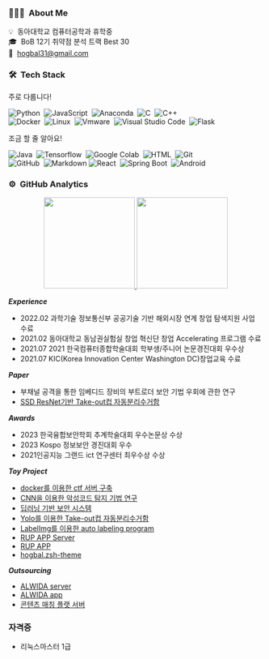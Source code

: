 ### 👨🏻‍💻 &nbsp;About Me

💡 &nbsp;동아대학교 컴퓨터공학과 휴학중\
🎓 &nbsp;BoB 12기 취약점 분석 트랙 Best 30\
💬 &nbsp;<hogbal31@gmail.com>

### 🛠 &nbsp;Tech Stack

주로 다룹니다!

![Python](https://img.shields.io/badge/-Python-3776AB?style=flat&logo=python&logoColor=black)&nbsp;
![JavaScript](https://img.shields.io/badge/-JavaScript-F7DF1E?style=flat&logo=javascript&logoColor=black)&nbsp;
![Anaconda](https://img.shields.io/badge/-Anaconda-44A833?style=flat&logo=anaconda&logoColor=black)&nbsp;
![C](https://img.shields.io/badge/-C-A8B9CC?style=flat&logo=C&logoColor=black)&nbsp;
![C++](https://img.shields.io/badge/-C++-00599C?style=flat&logo=C%2B%2B&logoColor=black)&nbsp;\
![Docker](https://img.shields.io/badge/-Docker-2496ED?style=flat&logo=docker&logoColor=white)&nbsp;
![Linux](https://img.shields.io/badge/-Linux-FCC624?style=flat&logo=linux&logoColor=black)&nbsp;
![Vmware](https://img.shields.io/badge/-Vmware-607078?style=flat&logo=vmware&logoColor=black)&nbsp;
![Visual Studio Code](https://img.shields.io/badge/-Visual%20Studio%20Code-007ACC?style=flat&logo=visual-studio-code&logoColor=black)&nbsp;
![Flask](https://img.shields.io/badge/-Flask-F7DF1E?style=flat&logo=flask&logoColor=black)&nbsp;

조금 할 줄 알아요!

![Java](https://img.shields.io/badge/-Java-F7DF1E?style=flat&logo=Java&logoColor=black)&nbsp;
![Tensorflow](https://img.shields.io/badge/-Tensorflow-FF6F00?style=flat&logo=TensorFlow&logoColor=black)&nbsp;
![Google Colab](https://img.shields.io/badge/-Google%20Colab-F9AB00?style=flat&logo=google-colab&logoColor=black)&nbsp;
![HTML](https://img.shields.io/badge/-HTML-E34F26?style=flat&logo=HTML5&logoColor=black)&nbsp;
![Git](https://img.shields.io/badge/-Git-F05032?style=flat&logo=git&logoColor=black)&nbsp;\
![GitHub](https://img.shields.io/badge/-GitHub-181717?style=flat&logo=github&logoColor=black)&nbsp;
![Markdown](https://img.shields.io/badge/-Markdown-000000?style=flat&logo=markdown&logoColor=white)
![React](https://img.shields.io/badge/-React-61DAFB?style=flat&logo=react&logoColor=black)&nbsp;
![Spring Boot](https://img.shields.io/badge/-SpringBoot-6DB33F?style=flat&logo=springboot&logoColor=white)&nbsp;
![Android](https://img.shields.io/badge/-Android-6DB33F?style=flat&logo=android&logoColor=white)&nbsp;

### ⚙️ &nbsp;GitHub Analytics

<p align="center">
<a href="https://github.com/hogbal">
  <img height="180em" src="https://github-readme-stats-eight-theta.vercel.app/api?username=hogbal&show_icons=true&theme=algolia&include_all_commits=true&count_private=true"/>
  <img height="180em" src="https://github-readme-stats-eight-theta.vercel.app/api/top-langs/?username=hogbal&layout=compact&langs_count=8&theme=algolia"/>
</a>
</p>

***Experience***

- 2022.02 과학기술 정보통신부 공공기술 기반 해외시장 연계 창업 탐색지원 사업 수료
- 2021.02 동아대학교 동남권실험실 창업 혁신단 창업 Accelerating 프로그램 수료
- 2021.07 2021 한국컴퓨터종합학술대회 학부생/주니어 논문경진대회 우수상
- 2021.07 KIC(Korea Innovation Center Washington DC)창업교육 수료

***Paper***

- 부채널 공격을 통한 임베디드 장비의 부트로더 보안 기법 우회에 관한 연구
- [SSD ResNet기반 Take-out컵 자동분리수거함](https://www.dbpia.co.kr/journal/articleDetail?nodeId=NODE10583438)

***Awards***

- 2023 한국융합보안학회 추계학술대회 우수논문상 수상
- 2023 Kospo 정보보안 경진대회 우수
- 2021인공지능 그랜드 ict 연구센터 최우수상 수상

***Toy Project***

- [docker를 이용한 ctf 서버 구축](https://github.com/hogbal/CTFd)
- [CNN을 이용한 악성코드 탐지 기법 연구](https://github.com/hogbal/Malware-Detection)
- [딥러닝 기반 보안 시스템](https://github.com/Server-security-visualization)
- [Yolo를 이용한 Take-out컵 자동분리수거함](https://github.com/hogbal/RUP_AI)
- [LabelImg를 이용한 auto labeling program](https://github.com/hogbal/auto_labeling)
- [RUP APP Server](https://github.com/hogbal/RUP_Server)
- [RUP APP](https://github.com/hogbal/RUP_APP)
- [hogbal.zsh-theme](https://github.com/hogbal/hogbal.zsh-theme)

***Outsourcing***

- [ALWIDA server](https://github.com/hogbal/ALWIDA_server)
- [ALWIDA app](https://github.com/hogbal/ALWIDA_APP)
- [콘텐츠 매칭 플랫 서버](https://github.com/hogbal/alltalk_homepage)

### 자격증

- 리눅스마스터 1급
